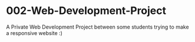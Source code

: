 # 002-Web-Development-Project

A Private Web Development Project between some students trying to make a responsive website :)
